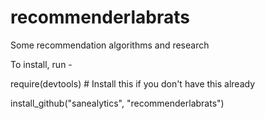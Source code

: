 # recommenderlabrats
Some recommendation algorithms and research

To install, run -

require(devtools) # Install this if you don't have this already

install_github("sanealytics", "recommenderlabrats")
